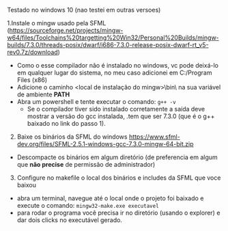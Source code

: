 Testado no windows 10 (nao testei em outras versoes)

1.Instale o mingw usado pela SFML (https://sourceforge.net/projects/mingw-w64/files/Toolchains%20targetting%20Win32/Personal%20Builds/mingw-builds/7.3.0/threads-posix/dwarf/i686-7.3.0-release-posix-dwarf-rt_v5-rev0.7z/download)
  - Como o esse compilador não é instalado no windows, vc pode deixá-lo em qualquer lugar do sistema, no meu caso adicionei em C:/Program Files (x86)
  - Adicione o caminho <local de instalação do mingw>\bin\ na sua variável de ambiente __PATH__
  - Abra um powershell e tente executar o comando: ```g++ -v```
    * Se o compilador tiver sido instalado corretamente a saída deve mostrar a versão do gcc instalada, .tem que ser 7.3.0 (que é o g++ baixado no link do passo 1).

2. Baixe os binários da SFML do windows https://www.sfml-dev.org/files/SFML-2.5.1-windows-gcc-7.3.0-mingw-64-bit.zip
  - Descompacte os binários em algum diretório (de preferencia em algum que __não precise__ de permissão de administrador)

3. Configure no makefile o local dos binários e includes da SFML que voce baixou
  - abra um terminal, navegue até o local onde o projeto foi baixado e execute o comando: ```mingw32-make.exe executavel```
  - para rodar o programa você precisa ir no diretório (usando o explorer) e dar dois clicks no executável gerado.
    
  
